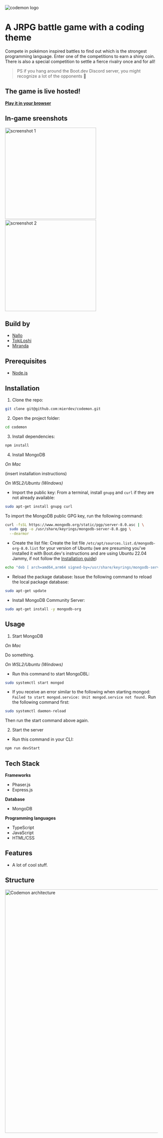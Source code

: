 <img src="https://raw.githubusercontent.com/mierdev/codemon/refs/heads/main/public/assets/readme/codemon.png" alt="codemon logo">

# A JRPG battle game with a coding theme

Compete in pokémon inspired battles to find out which is the strongest programming language. Enter one of the competitions to earn a shiny coin. There is also a special competition to settle a fierce rivalry once and for all!

> PS if you hang around the Boot.dev Discord server, you might recognize a lot of the opponents 👀

## The game is live hosted! 

**<a href="https://cdn.bookey.app/files/publish-book/Learning%20TypeScript7136808.jpg" target="_blank">Play it in your browser</a>**

## In-game sreenshots

<img height="300px" src="https://raw.githubusercontent.com/mierdev/codemon/refs/heads/main/public/assets/readme/screenshot_1.png" alt="screenshot 1">&nbsp;&nbsp;&nbsp;&nbsp;&nbsp;<img height="300px" src="https://raw.githubusercontent.com/mierdev/codemon/refs/heads/main/public/assets/readme/screenshot_2.png" alt="screenshot 2">

</div>

## Build by

- [Nallo](https://github.com/nallovint)
- [TokiLoshi](https://github.com/TokiLoshi)
- [Miranda](https://github.com/mierdev)

## Prerequisites

- [Node.js](https://nodejs.org/en/download)

## Installation

1. Clone the repo:

```bash
git clone git@github.com:mierdev/codemon.git
```

2. Open the project folder:

```bash
cd codemon
```

3. Install dependencies:

```bash
npm install
```

4. Install MongoDB

*On Mac*

(insert installation instructions)

*On WSL2/Ubuntu (Windows)*

- Import the public key:
  From a terminal, install `gnupg` and `curl` if they are not already available:

```bash
sudo apt-get install gnupg curl
```

To import the MongoDB public GPG key, run the following command:

```bash
curl -fsSL https://www.mongodb.org/static/pgp/server-8.0.asc | \
  sudo gpg -o /usr/share/keyrings/mongodb-server-8.0.gpg \
  --dearmor
```

- Create the list file:
  Create the list file `/etc/apt/sources.list.d/mongodb-org-8.0.list` for your version of Ubuntu (we are presuming you've installed it with Boot.dev's instructions and are using Ubuntu 22.04 Jammy, if not follow the [Installation guide](https://www.mongodb.com/docs/manual/tutorial/install-mongodb-on-ubuntu/))

```bash
echo "deb [ arch=amd64,arm64 signed-by=/usr/share/keyrings/mongodb-server-8.0.gpg ] https://repo.mongodb.org/apt/ubuntu jammy/mongodb-org/8.0 multiverse" | sudo tee /etc/apt/sources.list.d/mongodb-org-8.0.list
```

- Reload the package database:
  Issue the following command to reload the local package database:

```bash
sudo apt-get update
```

- Install MongoDB Community Server:

```bash
sudo apt-get install -y mongodb-org
```

## Usage

1. Start MongoDB

*On Mac*

Do something.

*On WSL2/Ubuntu (Windows)*

- Run this command to start MongoDBL:

```bash
sudo systemctl start mongod
```

- If you receive an error similar to the following when starting mongod:
  `Failed to start mongod.service: Unit mongod.service not found.`
  Run the following command first:

```bash
sudo systemctl daemon-reload
```

Then run the start command above again.

2. Start the server

- Run this command in your CLI:

```bash
npm run devStart
```

## Tech Stack

**Frameworks**
- Phaser.js
- Express.js

**Database**
- MongoDB

**Programming languages**
- TypeScript
- JavaScript
- HTML/CSS

## Features

- A lot of cool stuff.

## Structure

<img src="https://raw.githubusercontent.com/mierdev/codemon/refs/heads/main/public/assets/readme/architecture.png" width="800px" alt="Codemon architecture">